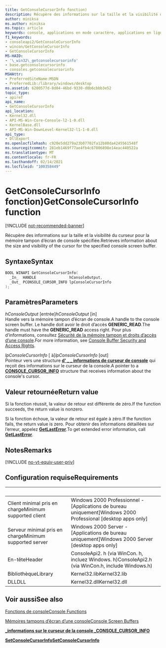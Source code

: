 ```yaml
---
title: GetConsoleCursorInfo fonction)
description: Récupère des informations sur la taille et la visibilité du curseur pour la mémoire tampon d’écran de console spécifiée.
author: miniksa
ms.author: miniksa
ms.topic: article
keywords: console, applications en mode caractère, applications en ligne de commande, applications de terminal, API console
f1_keywords:
- consoleapi2/GetConsoleCursorInfo
- wincon/GetConsoleCursorInfo
- GetConsoleCursorInfo
MS-HAID:
- '\_win32\_getconsolecursorinfo'
- base.getconsolecursorinfo
- consoles.getconsolecursorinfo
MSHAttr:
- PreferredSiteName:MSDN
- PreferredLib:/library/windows/desktop
ms.assetid: 6200577d-8d84-46bd-9330-d0b6cbbb3e52
topic_type:
- apiref
api_name:
- GetConsoleCursorInfo
api_location:
- Kernel32.dll
- API-MS-Win-Core-Console-l2-1-0.dll
- KernelBase.dll
- API-MS-Win-DownLevel-Kernel32-l1-1-0.dll
api_type:
- DllExport
ms.openlocfilehash: c920e5dd279a23b07702fa12b80da4245561548f
ms.sourcegitcommit: 281eb1469f77ae4fb4c67806898e14eac440522a
ms.translationtype: MT
ms.contentlocale: fr-FR
ms.lasthandoff: 02/14/2021
ms.locfileid: "100358449"
---
```

# <a name="getconsolecursorinfo-function"></a><span data-ttu-id="c1713-104">GetConsoleCursorInfo fonction)</span><span class="sxs-lookup"><span data-stu-id="c1713-104">GetConsoleCursorInfo function</span></span>

[!INCLUDE [not-recommended-banner](./includes/not-recommended-banner.md)]

<span data-ttu-id="c1713-105">Récupère des informations sur la taille et la visibilité du curseur pour la mémoire tampon d’écran de console spécifiée.</span><span class="sxs-lookup"><span data-stu-id="c1713-105">Retrieves information about the size and visibility of the cursor for the specified console screen buffer.</span></span>

## <a name="syntax"></a><span data-ttu-id="c1713-106">Syntaxe</span><span class="sxs-lookup"><span data-stu-id="c1713-106">Syntax</span></span>

```C
BOOL WINAPI GetConsoleCursorInfo(
  _In_  HANDLE               hConsoleOutput,
  _Out_ PCONSOLE_CURSOR_INFO lpConsoleCursorInfo
);
```

## <a name="parameters"></a><span data-ttu-id="c1713-107">Paramètres</span><span class="sxs-lookup"><span data-stu-id="c1713-107">Parameters</span></span>

<span data-ttu-id="c1713-108">*hConsoleOutput* \[entrée\]</span><span class="sxs-lookup"><span data-stu-id="c1713-108">*hConsoleOutput* \[in\]</span></span>  
<span data-ttu-id="c1713-109">Handle vers la mémoire tampon d’écran de console.</span><span class="sxs-lookup"><span data-stu-id="c1713-109">A handle to the console screen buffer.</span></span> <span data-ttu-id="c1713-110">Le handle doit avoir le droit d’accès **GENERIC\_READ**.</span><span class="sxs-lookup"><span data-stu-id="c1713-110">The handle must have the **GENERIC\_READ** access right.</span></span> <span data-ttu-id="c1713-111">Pour plus d’informations, consultez [Sécurité de la mémoire tampon et droits d’accès d’une console](console-buffer-security-and-access-rights.md).</span><span class="sxs-lookup"><span data-stu-id="c1713-111">For more information, see [Console Buffer Security and Access Rights](console-buffer-security-and-access-rights.md).</span></span>

<span data-ttu-id="c1713-112">*lpConsoleCursorInfo* \[ à\]</span><span class="sxs-lookup"><span data-stu-id="c1713-112">*lpConsoleCursorInfo* \[out\]</span></span>  
<span data-ttu-id="c1713-113">Pointeur vers une structure [**d' \_ \_ informations de curseur de console**](console-cursor-info-str.md) qui reçoit des informations sur le curseur de la console.</span><span class="sxs-lookup"><span data-stu-id="c1713-113">A pointer to a [**CONSOLE\_CURSOR\_INFO**](console-cursor-info-str.md) structure that receives information about the console's cursor.</span></span>

## <a name="return-value"></a><span data-ttu-id="c1713-114">Valeur retournée</span><span class="sxs-lookup"><span data-stu-id="c1713-114">Return value</span></span>

<span data-ttu-id="c1713-115">Si la fonction réussit, la valeur de retour est différente de zéro.</span><span class="sxs-lookup"><span data-stu-id="c1713-115">If the function succeeds, the return value is nonzero.</span></span>

<span data-ttu-id="c1713-116">Si la fonction échoue, la valeur de retour est égale à zéro.</span><span class="sxs-lookup"><span data-stu-id="c1713-116">If the function fails, the return value is zero.</span></span> <span data-ttu-id="c1713-117">Pour obtenir des informations détaillées sur l’erreur, appelez [**GetLastError**](/windows/win32/api/errhandlingapi/nf-errhandlingapi-getlasterror).</span><span class="sxs-lookup"><span data-stu-id="c1713-117">To get extended error information, call [**GetLastError**](/windows/win32/api/errhandlingapi/nf-errhandlingapi-getlasterror).</span></span>

## <a name="remarks"></a><span data-ttu-id="c1713-118">Notes</span><span class="sxs-lookup"><span data-stu-id="c1713-118">Remarks</span></span>

[!INCLUDE [no-vt-equiv-user-priv](./includes/no-vt-equiv-user-priv.md)]

## <a name="requirements"></a><span data-ttu-id="c1713-119">Configuration requise</span><span class="sxs-lookup"><span data-stu-id="c1713-119">Requirements</span></span>

| &nbsp; | &nbsp; |
|-|-|
| <span data-ttu-id="c1713-120">Client minimal pris en charge</span><span class="sxs-lookup"><span data-stu-id="c1713-120">Minimum supported client</span></span> | <span data-ttu-id="c1713-121">Windows 2000 Professionnel - \[Applications de bureau uniquement\]</span><span class="sxs-lookup"><span data-stu-id="c1713-121">Windows 2000 Professional \[desktop apps only\]</span></span> |
| <span data-ttu-id="c1713-122">Serveur minimal pris en charge</span><span class="sxs-lookup"><span data-stu-id="c1713-122">Minimum supported server</span></span> | <span data-ttu-id="c1713-123">Windows 2000 Server - \[Applications de bureau uniquement\]</span><span class="sxs-lookup"><span data-stu-id="c1713-123">Windows 2000 Server \[desktop apps only\]</span></span> |
| <span data-ttu-id="c1713-124">En-tête</span><span class="sxs-lookup"><span data-stu-id="c1713-124">Header</span></span> | <span data-ttu-id="c1713-125">ConsoleApi2. h (via WinCon. h, incluez Windows. h)</span><span class="sxs-lookup"><span data-stu-id="c1713-125">ConsoleApi2.h (via WinCon.h, include Windows.h)</span></span> |
| <span data-ttu-id="c1713-126">Bibliothèque</span><span class="sxs-lookup"><span data-stu-id="c1713-126">Library</span></span> | <span data-ttu-id="c1713-127">Kernel32.lib</span><span class="sxs-lookup"><span data-stu-id="c1713-127">Kernel32.lib</span></span> |
| <span data-ttu-id="c1713-128">DLL</span><span class="sxs-lookup"><span data-stu-id="c1713-128">DLL</span></span> | <span data-ttu-id="c1713-129">Kernel32.dll</span><span class="sxs-lookup"><span data-stu-id="c1713-129">Kernel32.dll</span></span> |

## <a name="see-also"></a><span data-ttu-id="c1713-130">Voir aussi</span><span class="sxs-lookup"><span data-stu-id="c1713-130">See also</span></span>

[<span data-ttu-id="c1713-131">Fonctions de console</span><span class="sxs-lookup"><span data-stu-id="c1713-131">Console Functions</span></span>](console-functions.md)

[<span data-ttu-id="c1713-132">Mémoires tampons d’écran d’une console</span><span class="sxs-lookup"><span data-stu-id="c1713-132">Console Screen Buffers</span></span>](console-screen-buffers.md)

[<span data-ttu-id="c1713-133">**\_informations sur le curseur de la console \_**</span><span class="sxs-lookup"><span data-stu-id="c1713-133">**CONSOLE\_CURSOR\_INFO**</span></span>](console-cursor-info-str.md)

[<span data-ttu-id="c1713-134">**SetConsoleCursorInfo**</span><span class="sxs-lookup"><span data-stu-id="c1713-134">**SetConsoleCursorInfo**</span></span>](setconsolecursorinfo.md)